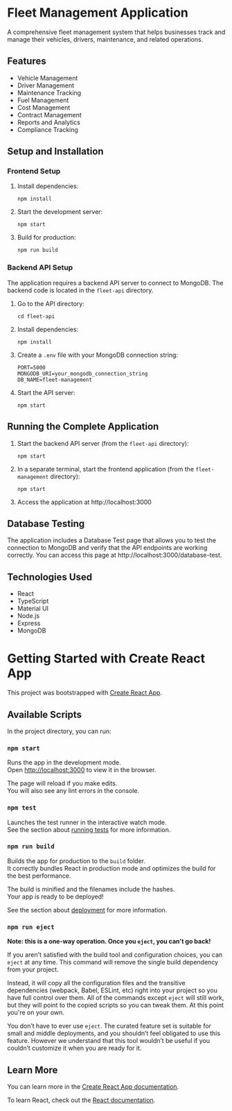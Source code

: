 # Fleet Management Application

A comprehensive fleet management system that helps businesses track and manage their vehicles, drivers, maintenance, and related operations.

## Features

- Vehicle Management
- Driver Management
- Maintenance Tracking
- Fuel Management
- Cost Management
- Contract Management
- Reports and Analytics
- Compliance Tracking

## Setup and Installation

### Frontend Setup

1. Install dependencies:
   ```
   npm install
   ```

2. Start the development server:
   ```
   npm start
   ```

3. Build for production:
   ```
   npm run build
   ```

### Backend API Setup

The application requires a backend API server to connect to MongoDB. The backend code is located in the `fleet-api` directory.

1. Go to the API directory:
   ```
   cd fleet-api
   ```

2. Install dependencies:
   ```
   npm install
   ```

3. Create a `.env` file with your MongoDB connection string:
   ```
   PORT=5000
   MONGODB_URI=your_mongodb_connection_string
   DB_NAME=fleet-management
   ```

4. Start the API server:
   ```
   npm start
   ```

## Running the Complete Application

1. Start the backend API server (from the `fleet-api` directory):
   ```
   npm start
   ```

2. In a separate terminal, start the frontend application (from the `fleet-management` directory):
   ```
   npm start
   ```

3. Access the application at http://localhost:3000

## Database Testing

The application includes a Database Test page that allows you to test the connection to MongoDB and verify that the API endpoints are working correctly. You can access this page at http://localhost:3000/database-test.

## Technologies Used

- React
- TypeScript
- Material UI
- Node.js
- Express
- MongoDB

# Getting Started with Create React App

This project was bootstrapped with [Create React App](https://github.com/facebook/create-react-app).

## Available Scripts

In the project directory, you can run:

### `npm start`

Runs the app in the development mode.\
Open [http://localhost:3000](http://localhost:3000) to view it in the browser.

The page will reload if you make edits.\
You will also see any lint errors in the console.

### `npm test`

Launches the test runner in the interactive watch mode.\
See the section about [running tests](https://facebook.github.io/create-react-app/docs/running-tests) for more information.

### `npm run build`

Builds the app for production to the `build` folder.\
It correctly bundles React in production mode and optimizes the build for the best performance.

The build is minified and the filenames include the hashes.\
Your app is ready to be deployed!

See the section about [deployment](https://facebook.github.io/create-react-app/docs/deployment) for more information.

### `npm run eject`

**Note: this is a one-way operation. Once you `eject`, you can't go back!**

If you aren't satisfied with the build tool and configuration choices, you can `eject` at any time. This command will remove the single build dependency from your project.

Instead, it will copy all the configuration files and the transitive dependencies (webpack, Babel, ESLint, etc) right into your project so you have full control over them. All of the commands except `eject` will still work, but they will point to the copied scripts so you can tweak them. At this point you're on your own.

You don’t have to ever use `eject`. The curated feature set is suitable for small and middle deployments, and you shouldn’t feel obligated to use this feature. However we understand that this tool wouldn’t be useful if you couldn’t customize it when you are ready for it.

## Learn More

You can learn more in the [Create React App documentation](https://facebook.github.io/create-react-app/docs/getting-started).

To learn React, check out the [React documentation](https://reactjs.org/).
